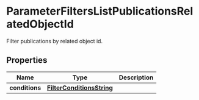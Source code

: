 

# ParameterFiltersListPublicationsRelatedObjectId

Filter publications by related object id.

## Properties

| Name | Type | Description |
|------------ | ------------- | ------------- |
|**conditions** | [**FilterConditionsString**](FilterConditionsString.md) |  |



